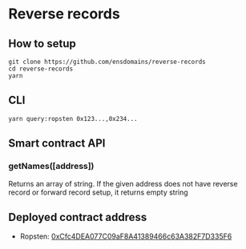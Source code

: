 # Reverse records


## How to setup

```
git clone https://github.com/ensdomains/reverse-records
cd reverse-records
yarn
```

## CLI

```
yarn query:ropsten 0x123...,0x234...
```

## Smart contract API

### getNames([address])

Returns an array of string. If the given address does not have reverse record or forward record setup, it returns empty string


## Deployed contract address

- Ropsten: [0xCfc4DEA077C09aF8A41389466c63A382F7D335F6](https://ropsten.etherscan.io/address/0xCfc4DEA077C09aF8A41389466c63A382F7D335F6)